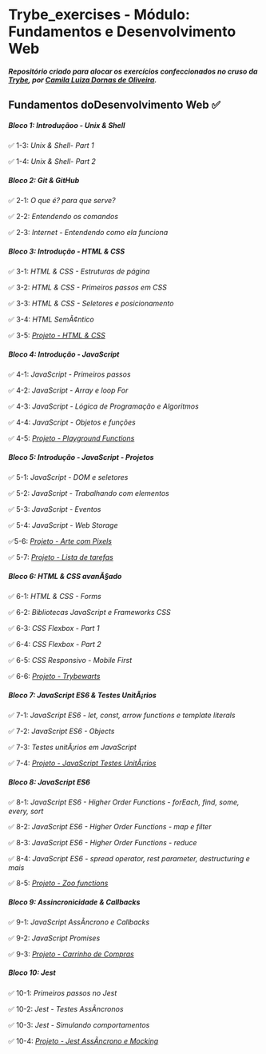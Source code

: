 # Trybe_exercises - Módulo: Fundamentos e Desenvolvimento Web
##### Repositório criado para alocar os exercícios confeccionados no cruso da [Trybe](https://www.betrybe.com/), por [Camila Luiza Dornas de Oliveira](https://www.linkedin.com/in/camiladornas/).

## Fundamentos doDesenvolvimento Web :white_check_mark:

##### Bloco 1: Introduçãoo - Unix & Shell

:white_check_mark: 1-3: _Unix & Shell- Part 1_

:white_check_mark: 1-4: _Unix & Shell- Part 2_

##### Bloco 2: Git & GitHub

:white_check_mark: 2-1: _O que é? para que serve?_

:white_check_mark: 2-2: _Entendendo os comandos_

:white_check_mark: 2-3: _Internet - Entendendo como ela funciona_

##### Bloco 3: Introdução - HTML & CSS

:white_check_mark: 3-1: _HTML & CSS - Estruturas de página_

:white_check_mark: 3-2: _HTML & CSS - Primeiros passos em CSS_

:white_check_mark: 3-3: _HTML & CSS - Seletores e posicionamento_

:white_check_mark: 3-4: _HTML SemÃ¢ntico_

:white_check_mark: 3-5: _[Projeto - HTML & CSS](https://github.com/tryber/sd-013-b-project-lessons-learned/pull/136)_

##### Bloco 4: Introdução - JavaScript

:white_check_mark: 4-1: _JavaScript - Primeiros passos_

:white_check_mark: 4-2: _JavaScript - Array e loop For_

:white_check_mark: 4-3: _JavaScript - Lógica de Programação e Algoritmos_

:white_check_mark: 4-4: _JavaScript - Objetos e funções_

:white_check_mark: 4-5: _[Projeto - Playground Functions](https://github.com/tryber/sd-013-b-project-playground-functions/pull/114)_

##### Bloco 5: Introdução - JavaScript - Projetos

:white_check_mark: 5-1: _JavaScript - DOM e seletores_

:white_check_mark: 5-2: _JavaScript - Trabalhando com elementos_

:white_check_mark: 5-3: _JavaScript - Eventos_

:white_check_mark: 5-4: _JavaScript - Web Storage_

:white_check_mark:5-6: _[Projeto - Arte com Pixels](https://github.com/tryber/sd-013-b-project-pixels-art/pull/27)_

:white_check_mark: 5-7: _[Projeto - Lista de tarefas](https://github.com/tryber/sd-013-b-project-todo-list/pull/127)_

##### Bloco 6: HTML & CSS avanÃ§ado

:white_check_mark: 6-1: _HTML & CSS - Forms_

:white_check_mark: 6-2: _Bibliotecas JavaScript e Frameworks CSS_

:white_check_mark: 6-3: _CSS Flexbox - Part 1_

:white_check_mark: 6-4: _CSS Flexbox - Part 2_

:white_check_mark: 6-5: _CSS Responsivo - Mobile First_

:white_check_mark: 6-6: _[Projeto - Trybewarts](https://github.com/tryber/sd-013-b-project-trybewarts/pull/134)_

##### Bloco 7: JavaScript ES6 & Testes UnitÃ¡rios

:white_check_mark: 7-1: _JavaScript ES6 - let, const, arrow functions e template literals_

:white_check_mark: 7-2: _JavaScript ES6 - Objects_

:white_check_mark: 7-3: _Testes unitÃ¡rios em JavaScript_

:white_check_mark: 7-4: _[Projeto - JavaScript Testes UnitÃ¡rios](https://github.com/tryber/sd-013-b-project-js-unit-tests/pull/125)_

##### Bloco 8: JavaScript ES6

:white_check_mark: 8-1: _JavaScript ES6 - Higher Order Functions - forEach, find, some, every, sort_

:white_check_mark: 8-2: _JavaScript ES6 - Higher Order Functions - map e filter_

:white_check_mark: 8-3: _JavaScript ES6 - Higher Order Functions - reduce_

:white_check_mark: 8-4: _JavaScript ES6 - spread operator, rest parameter, destructuring e mais_

:white_check_mark: 8-5: _[Projeto - Zoo functions](https://github.com/tryber/sd-013-b-project-zoo-functions/pull/130)_

##### Bloco 9: Assincronicidade & Callbacks

:white_check_mark: 9-1: _JavaScript AssÃ­ncrono e Callbacks_

:white_check_mark: 9-2: _JavaScript Promises_

:white_check_mark: 9-3: _[Projeto - Carrinho de Compras](https://github.com/tryber/sd-013-b-project-shopping-cart/pull/126)_

##### Bloco 10: Jest

:white_check_mark: 10-1: _Primeiros passos no Jest_

:white_check_mark: 10-2: _Jest - Testes AssÃ­ncronos_

:white_check_mark: 10-3: _Jest - Simulando comportamentos_

:white_check_mark: 10-4: _[Projeto - Jest AssÃ­ncrono e Mocking](https://github.com/tryber/sd-013-b-project-jest/pull/114)_
